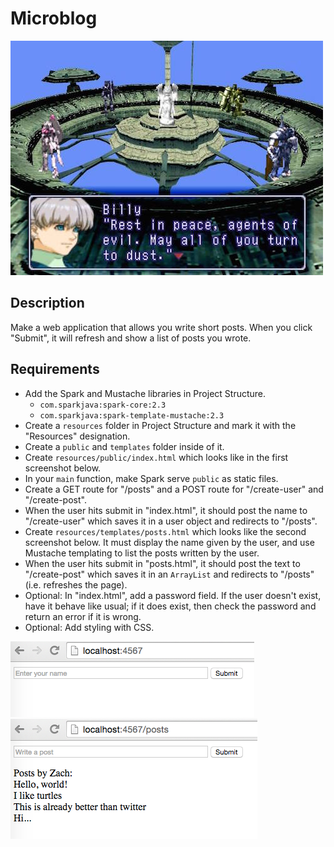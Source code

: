 # Microblog

![screenshot](screenshot.jpg)

## Description

Make a web application that allows you write short posts. When you click "Submit", it will refresh and show a list of posts you wrote.

## Requirements

* Add the Spark and Mustache libraries in Project Structure.
  * `com.sparkjava:spark-core:2.3`
  * `com.sparkjava:spark-template-mustache:2.3`
* Create a `resources` folder in Project Structure and mark it with the "Resources" designation.
* Create a `public` and `templates` folder inside of it.
* Create `resources/public/index.html` which looks like in the first screenshot below.
* In your `main` function, make Spark serve `public` as static files.
* Create a GET route for "/posts" and a POST route for "/create-user" and "/create-post".
* When the user hits submit in "index.html", it should post the name to "/create-user" which saves it in a user object and redirects to "/posts".
* Create `resources/templates/posts.html` which looks like the second screenshot below. It must display the name given by the user, and use Mustache templating to list the posts written by the user.
* When the user hits submit in "posts.html", it should post the text to "/create-post" which saves it in an `ArrayList` and redirects to "/posts" (i.e. refreshes the page).
* Optional: In "index.html", add a password field. If the user doesn't exist, have it behave like usual; if it does exist, then check the password and return an error if it is wrong.
* Optional: Add styling with CSS.

![screenshot 1](screenshot1.png)
![screenshot 2](screenshot2.png)
